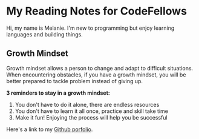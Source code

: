 # My Reading Notes for CodeFellows

Hi, my name is Melanie. I'm new to programming but enjoy learning languages and building things.

## Growth Mindset
Growth mindset allows a person to change and adapt to difficult situations. When encountering obstacles, if you have a growth mindset, you will be better prepared to tackle problem instead of giving up. 

**3 reminders to stay in a growth mindset:**
1. You don't have to do it alone, there are endless resources
2. You don't have to learn it all once, practice and skill take time
3. Make it fun! Enjoying the process will help you be successful


Here's a link to my [Github porfolio](https://github.com/melanie-johnston).
